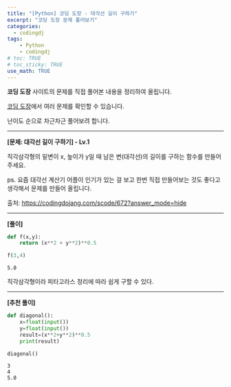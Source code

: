 ```yaml
---
title: "[Python] 코딩 도장 - 대각선 길이 구하기"
excerpt: "코딩 도장 문제 풀어보기"
categories: 
  - codingdj
tags: 
    - Python
    - codingdj
# toc: TRUE
# toc_sticky: TRUE
use_math: TRUE
---
```


**코딩 도장** 사이트의 문제를 직접 풀어본 내용을 정리하여 올립니다.

[코딩 도장](https://codingdojang.com/)에서 여러 문제를 확인할 수 있습니다.

난이도 순으로 차근차근 풀어보려 합니다.

---

**[문제: 대각선 길이 구하기] - Lv.1**

직각삼각형의 밑변이 x, 높이가 y일 때 남은 변(대각선)의 길이를 구하는 함수를 만들어주세요.

ps. 요즘 대각선 계산기 어플이 인기가 있는 걸 보고 한번 직접 만들어보는 것도 좋다고 생각해서 문제를 만들어 올립니다.

출처: <https://codingdojang.com/scode/672?answer_mode=hide>

---

**[풀이]**


```python
def f(x,y):
    return (x**2 + y**2)**0.5

f(3,4)
```




    5.0



직각삼각형이라 피타고라스 정리에 따라 쉽게 구할 수 있다.

---

**[추천 풀이]**


```python
def diagonal():
    x=float(input())
    y=float(input())
    result=(x**2+y**2)**0.5
    print(result)

diagonal()
```

    3
    4
    5.0
    
